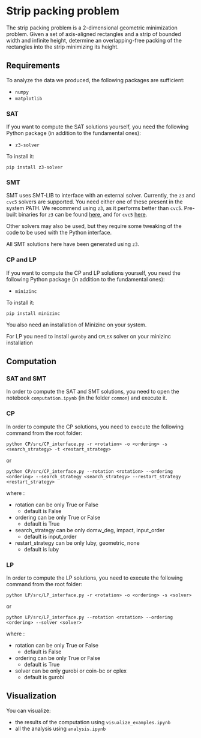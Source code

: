 # Strip packing problem
The strip packing problem is a 2-dimensional geometric minimization problem. Given a set of axis-aligned rectangles and a strip of bounded width and infinite height, determine an overlapping-free packing of the rectangles into the strip minimizing its height. 

## Requirements
To analyze the data we produced, the following packages are sufficient:
 - ``numpy``
 - ``matplotlib``

### SAT
If you want to compute the SAT solutions yourself, you need the following Python package (in addition to the fundamental ones):
 - ``z3-solver``

To install it:
```
pip install z3-solver
```

### SMT
SMT uses SMT-LIB to interface with an external solver. Currently, the ``z3`` and ``cvc5`` solvers are supported. You need either one of these present in 
the system PATH. We recommend using ``z3``, as it performs better than ``cvc5``. Pre-built binaries for ``z3`` can be found [here](https://github.com/Z3Prover/z3), and for ``cvc5`` [here](https://github.com/cvc5/cvc5/releases/).

Other solvers may also be used, but they require some tweaking of the code to be used with the Python interface.

All SMT solutions here have been generated using ``z3``.

### CP and LP
If you want to compute the CP and LP solutions yourself, you need the following Python package (in addition to the fundamental ones):
 - ``minizinc``

To install it:
```
pip install minizinc
```

You also need an installation of Minizinc on your system.

For LP you need to install ``guroby`` and ``CPLEX`` solver on your minizinc installation

## Computation

### SAT and SMT
In order to compute the SAT and SMT solutions, you need to open the notebook ``computation.ipynb`` (in the folder ``common``) and execute it.

### CP 
In order to compute the CP solutions, you need to execute the following command from the root folder:
```
python CP/src/CP_interface.py -r <rotation> -o <ordering> -s <search_strategy> -t <restart_strategy>
```
or 
```
python CP/src/CP_interface.py --rotation <rotation> --ordering <ordering> --search_strategy <search_strategy> --restart_strategy <restart_strategy>
```
where :
- rotation can be only True or False
    - default is False
- ordering can be only True or False
    - default is True
- search_strategy can be only domw_deg, impact, input_order
    - default is input_order
- restart_strategy can be only luby, geometric, none
    - default is luby

### LP
In order to compute the LP solutions, you need to execute the following command from the root folder:
```
python LP/src/LP_interface.py -r <rotation> -o <ordering> -s <solver>
```
or
```
python LP/src/LP_interface.py --rotation <rotation> --ordering <ordering> --solver <solver>
```
where :
- rotation can be only True or False
    - default is False
- ordering can be only True or False
    - default is True
- solver can be only gurobi or coin-bc or cplex
    - default is gurobi

## Visualization
You can visualize:
- the results of the computation using ``visualize_examples.ipynb``
- all the analysis using ``analysis.ipynb``